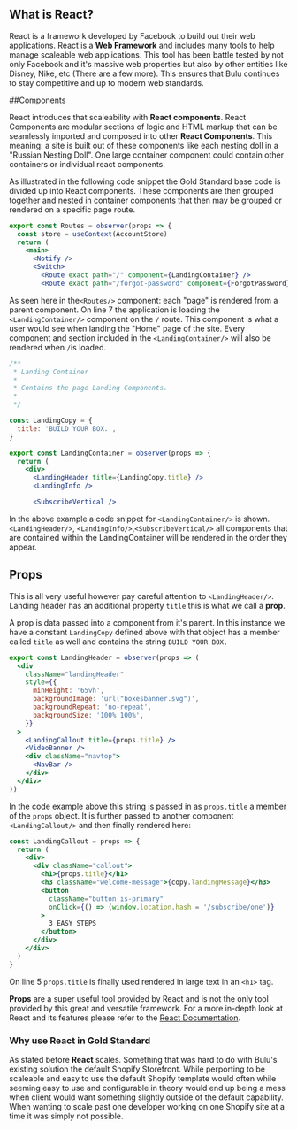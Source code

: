 ## What is React?

React is a framework developed by Facebook to build out their web applications. React is a **Web Framework** and includes many tools to help manage scaleable web applications. This tool has been battle tested by not only Facebook and it's massive web properties but also by other entities like Disney, Nike, etc (There are a few more). This ensures that Bulu continues to stay competitive and up to modern web standards.

##Components

React introduces that scaleability with **React components**. React Components are modular sections of logic and HTML markup that can be seamlessly imported and composed into other **React Components**. This meaning: a site is built out of these components like each nesting doll in a "Russian Nesting Doll". One large container component could contain other containers or individual react components.

As illustrated in the following code snippet the Gold Standard base code is divided up into React components. These components are then grouped together and nested in container components that then may be grouped or rendered on a specific page route.

```jsx
export const Routes = observer(props => {
  const store = useContext(AccountStore)
  return (
    <main>
      <Notify />
      <Switch>
        <Route exact path="/" component={LandingContainer} />
        <Route exact path="/forgot-password" component={ForgotPassword} />
```

As seen here in the`<Routes/>` component: each "page" is rendered from a parent component. On line 7 the application is loading the `<LandingContainer/>` component on the `/` route. This component is what a user would see when landing the "Home" page of the site. Every component and section included in the `<LandingContainer/>` will also be rendered when `/`is loaded.

```jsx
/**
 * Landing Container
 *
 * Contains the page Landing Components.
 *
 */

const LandingCopy = {
  title: 'BUILD YOUR BOX.',
}

export const LandingContainer = observer(props => {
  return (
    <div>
      <LandingHeader title={LandingCopy.title} />
      <LandingInfo />

      <SubscribeVertical />

```

In the above example a code snippet for `<LandingContainer/>` is shown. `<LandingHeader/>`, `<LandingInfo/>`,`<SubscribeVertical/>` all components that are contained within the LandingContainer will be rendered in the order they appear.

## Props

This is all very useful however pay careful attention to `<LandingHeader/>`. Landing header has an additional property `title` this is what we call a **prop**.

A prop is data passed into a component from it's parent. In this instance we have a constant `LandingCopy` defined above with that object has a member called `title` as well and contains the string `BUILD YOUR BOX.`

```jsx
export const LandingHeader = observer(props => (
  <div
    className="landingHeader"
    style={{
      minHeight: '65vh',
      backgroundImage: 'url("boxesbanner.svg")',
      backgroundRepeat: 'no-repeat',
      backgroundSize: '100% 100%',
    }}
  >
    <LandingCallout title={props.title} />
    <VideoBanner />
    <div className="navtop">
      <NavBar />
    </div>
  </div>
))
```

In the code example above this string is passed in as `props.title` a member of the `props` object. It is further passed to another component `<LandingCallout/>` and then finally rendered here:

```jsx
const LandingCallout = props => {
  return (
    <div>
      <div className="callout">
        <h1>{props.title}</h1>
        <h3 className="welcome-message">{copy.landingMessage}</h3>
        <button
          className="button is-primary"
          onClick={() => (window.location.hash = '/subscribe/one')}
        >
          3 EASY STEPS
        </button>
      </div>
    </div>
  )
}
```

On line 5 `props.title` is finally used rendered in large text in an `<h1>` tag.

**Props** are a super useful tool provided by React and is not the only tool provided by this great and versatile framework. For a more in-depth look at React and its features please refer to the [React Documentation]().

### Why use React in Gold Standard

As stated before **React** scales. Something that was hard to do with Bulu's existing solution the default Shopify Storefront. While perporting to be scaleable and easy to use the default Shopify template would often while seeming easy to use and configurable in theory would end up being a mess when client would want something slightly outside of the default capability. When wanting to scale past one developer working on one Shopify site at a time it was simply not possible.
